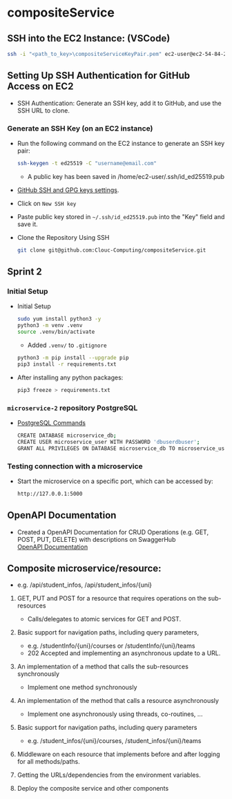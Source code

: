 # compositeService


## SSH into the EC2 Instance: (VSCode)

```bash
ssh -i "<path_to_key>\compositeServiceKeyPair.pem" ec2-user@ec2-54-84-254-253.compute-1.amazonaws.com
```

## Setting Up SSH Authentication for GitHub Access on EC2

* SSH Authentication: Generate an SSH key, add it to GitHub, and use the SSH URL to clone.

### Generate an SSH Key (on an EC2 instance)

* Run the following command on the EC2 instance to generate an SSH key pair:
    ```bash
    ssh-keygen -t ed25519 -C "username@email.com"
    ```
    * A public key has been saved in /home/ec2-user/.ssh/id_ed25519.pub

* [GitHub SSH and GPG keys settings](https://github.com/settings/keys). 
* Click on `New SSH key`
* Paste public key stored in `~/.ssh/id_ed25519.pub` into the "Key" field and save it.

* Clone the Repository Using SSH
    ```bash
    git clone git@github.com:Clouc-Computing/compositeService.git
    ```

## Sprint 2

### Initial Setup
* Initial Setup
    ```bash
    sudo yum install python3 -y
    python3 -m venv .venv
    source .venv/bin/activate
    ```
    * Added `.venv/` to `.gitignore` 

    ```bash
    python3 -m pip install --upgrade pip
    pip3 install -r requirements.txt
    ```
* After installing any python packages:
    ```bash
    pip3 freeze > requirements.txt
    ```

### `microservice-2` repository PostgreSQL
* [PostgreSQL Commands](https://www.postgresql.org/docs/current/sql-commands.html)
    ```bash
    CREATE DATABASE microservice_db;
    CREATE USER microservice_user WITH PASSWORD 'dbuserdbuser';
    GRANT ALL PRIVILEGES ON DATABASE microservice_db TO microservice_user;
    ```


### Testing connection with a microservice
* Start the microservice on a specific port, which can be accessed by:
    ```bash
    http://127.0.0.1:5000
    ````



## OpenAPI Documentation
* Created a OpenAPI Documentation for CRUD Operations (e.g. GET, POST, PUT, DELETE) with descriptions on SwaggerHub  
    [OpenAPI Documentation](https://app.swaggerhub.com/apis/SL5036/COMS4153-Project-OpenAPI-Documentation/1.0)
    

## Composite microservice/resource:
* e.g. /api/student_infos, /api/student_infos/{uni}

1. GET, PUT and POST for a resource that requires operations on the sub-resources
    * Calls/delegates to atomic services for GET and POST.

2. Basic support for navigation paths, including query parameters,
    * e.g. /studentInfo/{uni}/courses or /studentInfo/{uni}/teams
    * 202 Accepted and implementing an asynchronous update to a URL.

3. An implementation of a method that calls the sub-resources synchronously
    * Implement one method synchronously

4. An implementation of the method that calls a resource asynchronously
    * Implement one asynchronously using threads, co-routines, ...

5. Basic support for navigation paths, including query parameters
    * e.g. /student_infos/{uni}/courses, /student_infos/{uni}/teams

6. Middleware on each resource that implements before and after logging for all methods/paths.

7. Getting the URLs/dependencies from the environment variables.

8. Deploy the composite service and other components





